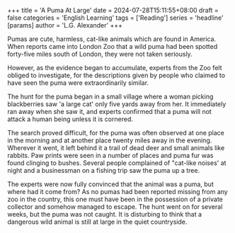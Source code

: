 +++
title = 'A Puma At Large'
date = 2024-07-28T15:11:55+08:00
draft = false
categories = 'English Learning'
tags = ['Reading']
series = 'headline'
[params]
  author = 'L.G. Alexander'
+++

Pumas are cute, harmless, cat-like animals which are found in America. When reports came into London Zoo that a wild puma had been spotted forty-five miles south of London, they were not taken seriously.

<!--more-->

However, as the evidence began to accumulate, experts from the Zoo felt obliged to investigate, for the descriptions given by people who claimed to have seen the puma were extraordinarily similar.

The hunt for the puma began in a small village where a woman picking blackberries saw 'a large cat' only five yards away from her. It immediately ran away when she saw it, and experts confirmed that a puma will not attack a human being unless it is cornered.

The search proved difficult, for the puma was often observed at one place in the morning and at another place twenty miles away in the evening. Wherever it went, it left behind it a trail of dead deer and small animals like rabbits. Paw prints were seen in a number of places and puma fur was found clinging to bushes. Several people complained of "cat-like noises' at night and a businessman on a fishing trip saw the puma up a tree.

The experts were now fully convinced that the animal was a puma, but where had it come from? As no pumas had been reported missing from any zoo in the country, this one must have been in the possession of a private collector and somehow managed to escape. The hunt went on for several weeks, but the puma was not caught. It is disturbing to think that a dangerous wild animal is still at large in the quiet countryside.
